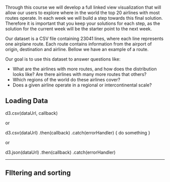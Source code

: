 Through this course we will develop a full linked view visualization that will allow our users to explore where in the world the top 20 airlines with most routes operate. In each week we will build a step towards this final solution. Therefore it is important that you keep your solutions for each step, as the solution for the current week will be the starter point to the next week.

Our dataset is a CSV file containing 23041 lines, where each line represents one airplane route. Each route contains information from the airport of origin, destination and airline. Bellow we have an example of a route.

Our goal is to use this dataset to answer questions like:
- What are the airlines with more routes, and how does the distribution looks like? Are there airlines with many more routes that others?
- Which regions of the world do these airlines cover?
- Does a given airline operate in a regional or intercontinental scale?

## Loading Data

d3.csv(dataUrl, callback)

or 

d3.csv(dataUrl)
    .then(callback)
    .catch(errorHandler) {
        do something
    }

or

d3.json(dataUrl)
    .then(callback)
    .catch(errorHandler)

<html>
<head>
</head>
<body>
    <div id="container"></div>
</body>
<script src="d3.js"></script>
<script>
    let container = d3.select("#container")
    d3.csv("data.csv").then(function (data) {
        write("Data is available")
    })
    write("Line after")
    function write(text) {
        container.append("div").text(text)
    }
</script>
</html>

--------------------------------------------

<html>
<head>
</head>
<body>
    <div id="container"></div>
</body>
<script src="d3.js"></script>
<script>
    let container = d3.select("#container")
    d3.csv("data.csv").then(function (data) {
        for (let client of data) {
            write(client.Name)
        }
    })
    
    function write(text) {
        container.append("div").text(text)
    }
</script>
</html>

## FIltering and sorting

<html>
<head>
</head>
<body>
    <div id="container"></div>
</body>
<script src="d3.js"></script>
<script>
    let container = d3.select("#container")
    d3.csv("data.csv").then(showData)

    function showData(clients) {
        for (let client of clients) {
            write(client.Name
            + ", "
            + client.weight)
        }   
    }       
    
    function write(text) {
        container.append("div").text(text)
    }
</script>
</html>

